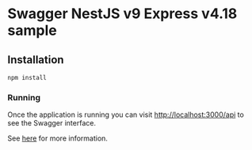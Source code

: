 # Swagger NestJS v9 Express v4.18 sample

## Installation

`npm install`

### Running

Once the application is running you can visit [http://localhost:3000/api](http://localhost:3000/api) to see the Swagger interface.

See [here](https://docs.nestjs.com/recipes/swagger#bootstrap) for more information.